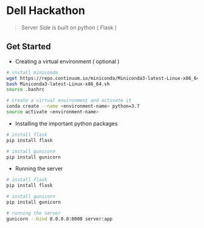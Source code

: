 # Dell Hackathon

> Server Side is built on python ( Flask )

## Get Started

- Creating a virtual environment ( optional )

``` bash
# install miniconda
wget https://repo.continuum.io/miniconda/Miniconda3-latest-Linux-x86_64.sh
bash Miniconda3-latest-Linux-x86_64.sh
source .bashrc

# create a virtual environment and activate it
conda create --name <environment-name> python=3.7
source activate <environment-name>

```

- Installing the important python packages
``` bash
# install flask
pip install flask

# install gunicorn
pip install gunicorn

```

- Running the server
``` bash
# install flask
pip install flask

# install gunicorn
pip install gunicorn

# running the server
gunicorn --bind 0.0.0.0:8000 server:app

```

